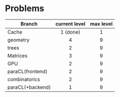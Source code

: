 # Problems

| Branch            | current level | max level |
| -------------     |:-------------:| :--------:|
| Cache             | 1 (done)      |     1     |
| geometry          | 4             |     9     |
| trees             | 2             |     9     |
| Matrices          | 3             |     9     |
| GPU               | 2             |     9     |
| paraCL(frontend)  | 2             |     9     |
| combinatorics     | 2             |     9     | 
| paraCL(+backend)  | 1             |     9     |
